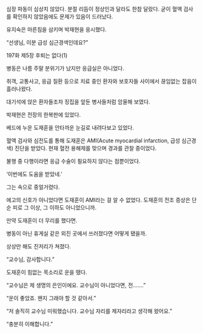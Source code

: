 심장 파동이 심상치 않았다. 분절 리듬이 정상인과 달라도 한참 달랐다. 굳이 혈액 검사를 확인하지 않았음에도 문제가 있음이 드러났다.

유지숙은 마른침을 삼키며 박재현을 응시했다.

“선생님, 이분 급성 심근경색인데요?”

197화 제5장 후퇴는 없다(1)

병동은 나름 주말 분위기가 났지만 응급실은 아니었다.

취객, 교통사고, 응급 질환 등으로 치료 중인 환자와 보호자들 사이에서 끊임없는 잡음이 흘러나왔다.

대기석에 앉은 환자들조차 징집을 앞둔 병사들처럼 암울해 보였다.

박재현은 전장의 한복판에 있었다.

베드에 누운 도재훈을 안타까운 눈길로 내려다보고 있었다.

혈액 검사와 심전도를 통해 도재훈은 AMI(Acute myocardial infarction, 급성 심근경색) 진단을 받았다. 현재 혈전 용해제를 맞으며 경과를 관찰 중이었다.

불행 중 다행이라면 응급 수술이 필요하지 않다는 점뿐이었다.

‘이번에도 도움을 받았네.’

그는 속으로 중얼거렸다.

에고의 신호가 아니었다면 도재훈이 AMI라는 걸 알 수 없었다. 도재훈의 전조 증상은 단순 피로 그 이상, 그 이하도 아니었으니까.

만약 도재훈이 더 무리를 했다면.

병동이 아닌 휴게실 같은 외진 곳에서 쓰러졌다면 어떻게 됐을까.

상상만 해도 진저리가 쳐졌다.

“교수님, 감사합니다.”

도재훈이 힘없는 목소리로 운을 뗐다.

“교수님은 제 생명의 은인이에요. 교수님이 아니었다면, 전…….”

“운이 좋았죠. 왠지 그래야 할 것 같아서.”

“저 솔직히 교수님 미워했습니다. 교수님 자리를 제자리라고 생각해 왔어요.”

“충분히 이해합니다.”